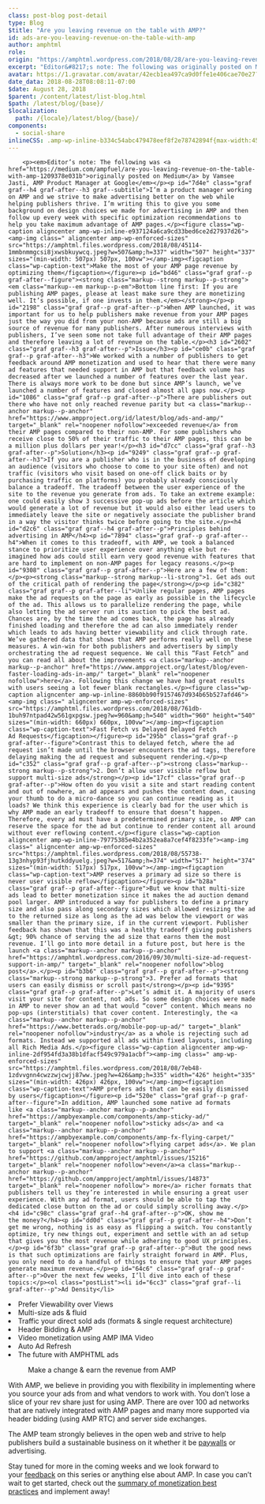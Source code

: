 ```yaml
---
class: post-blog post-detail
type: Blog
$title: "Are you leaving revenue on the table with AMP?"
id: ads-are-you-leaving-revenue-on-the-table-with-amp
author: amphtml
role: 
origin: "https://amphtml.wordpress.com/2018/08/28/are-you-leaving-revenue-on-the-table-with-amp/amp/"
excerpt: "Editor&#8217;s note: The following was originally posted on Medium by Vamsee Jasti, AMP Product Manager at Google I’m a product manager working on AMP and we strive to make advertising better on the web while helping publishers thrive. I’m writing this to give you some background on design choices we made for advertising in AMP [&#8230;]"
avatar: https://1.gravatar.com/avatar/42ecb1ea497ca9d0ffe1e406cae70e27?s=96&d=identicon&r=G
date_data: 2018-08-28T08:08:11-07:00
$date: August 28, 2018
$parent: /content/latest/list-blog.html
$path: /latest/blog/{base}/
$localization:
  path: /{locale}/latest/blog/{base}/
components:
  - social-share
inlineCSS: .amp-wp-inline-b334c54abc479478eef8f2e78742894f{max-width:456px;}.amp-wp-inline-2df954fd3a38b1dfacf549c979a1acbf{max-width:426px;}.amp-wp-inline-79775385e4b2a352ea8a7cef4f8233fe{max-width:517px;}.amp-wp-inline-8860bb90f9157467d934b65b527afd46{max-width:960px;}.amp-wp-inline-e937124a6ca9cd33bed6ce2d27937d26{max-width:507px;}
---
```


<div class="amp-wp-article-content">

		<p><em>Editor’s note: The following was <a href="https://medium.com/ampfuel/are-you-leaving-revenue-on-the-table-with-amp-1209378e031b">originally posted on Medium</a> by Vamsee Jasti, AMP Product Manager at Google</em></p><p id="7d4e" class="graf graf--h4 graf-after--h3 graf--subtitle">I’m a product manager working on AMP and we strive to make advertising better on the web while helping publishers thrive. I’m writing this to give you some background on design choices we made for advertising in AMP and then follow up every week with specific optimization recommendations to help you take maximum advantage of AMP pages.</p><figure class="wp-caption aligncenter amp-wp-inline-e937124a6ca9cd33bed6ce2d27937d26"><amp-img class=" aligncenter amp-wp-enforced-sizes" src="https://amphtml.files.wordpress.com/2018/08/45114-1mmbnmmgcsi8jxwsbkuywcq.jpeg?w=507&amp;h=337" width="507" height="337" sizes="(min-width: 507px) 507px, 100vw"></amp-img><figcaption class="wp-caption-text">Make the most of your AMP page revenue by optimizing them</figcaption></figure><p id="bd46" class="graf graf--p graf-after--figure"><strong class="markup--strong markup--p-strong"><em class="markup--em markup--p-em">Bottom line first: If you are publishing AMP pages, please at least make sure they are monetizing well. It’s possible, if one invests in them.</em></strong></p><p id="2198" class="graf graf--p graf-after--p">When AMP launched, it was important for us to help publishers make revenue from your AMP pages just the way you did from your non-AMP because ads are still a big source of revenue for many publishers. After numerous interviews with publishers, I’ve seen some not take full advantage of their AMP pages and therefore leaving a lot of revenue on the table.</p><h3 id="2602" class="graf graf--h3 graf-after--p">Issue</h3><p id="ce0b" class="graf graf--p graf-after--h3">We worked with a number of publishers to get feedback around AMP monetization and used to hear that there were many ad features that needed support in AMP but that feedback volume has decreased after we launched a number of features over the last year. There is always more work to be done but since AMP’s launch, we’ve launched a number of features and closed almost all gaps now.</p><p id="1086" class="graf graf--p graf-after--p">There are publishers out there who have not only reached revenue parity but <a class="markup--anchor markup--p-anchor" href="https://www.ampproject.org/id/latest/blog/ads-and-amp/" target="_blank" rel="noopener nofollow">exceeded revenue</a> from their AMP pages compared to their non-AMP. For some publishers who receive close to 50% of their traffic to their AMP pages, this can be a million plus dollars per year!</p><h3 id="d7cc" class="graf graf--h3 graf-after--p">Solution</h3><p id="9249" class="graf graf--p graf-after--h3">If you are a publisher who is in the business of developing an audience (visitors who choose to come to your site often) and not traffic (visitors who visit based on one-off click baits or by purchasing traffic on platforms) you probably already consciously balance a tradeoff. The tradeoff between the user experience of the site to the revenue you generate from ads. To take an extreme example: one could easily show 3 successive pop-up ads before the article which would generate a lot of revenue but it would also either lead users to immediately leave the site or negatively associate the publisher brand in a way the visitor thinks twice before going to the site.</p><h4 id="d2c6" class="graf graf--h4 graf-after--p">Principles behind advertising in AMP</h4><p id="7894" class="graf graf--p graf-after--h4">When it comes to this tradeoff, with AMP, we took a balanced stance to prioritize user experience over anything else but re-imagined how ads could still earn very good revenue with features that are hard to implement on non-AMP pages for legacy reasons.</p><p id="9308" class="graf graf--p graf-after--p">Here are a few of them:</p><p><strong class="markup--strong markup--li-strong">1. Get ads out of the critical path of rendering the page</strong></p><p id="c382" class="graf graf--p graf-after--li">Unlike regular pages, AMP pages make the ad requests on the page as early as possible in the lifecycle of the ad. This allows us to parallelize rendering the page, while also letting the ad server run its auction to pick the best ad. Chances are, by the time the ad comes back, the page has already finished loading and therefore the ad can also immediately render which leads to ads having better viewability and click through rate. We’ve gathered data that shows that AMP performs really well on these measures. A win-win for both publishers and advertisers by simply orchestrating the ad request sequence. We call this “Fast Fetch” and you can read all about the improvements <a class="markup--anchor markup--p-anchor" href="https://www.ampproject.org/latest/blog/even-faster-loading-ads-in-amp/" target="_blank" rel="noopener nofollow">here</a>. Following this change we have had great results with users seeing a lot fewer blank rectangles.</p><figure class="wp-caption aligncenter amp-wp-inline-8860bb90f9157467d934b65b527afd46"><amp-img class=" aligncenter amp-wp-enforced-sizes" src="https://amphtml.files.wordpress.com/2018/08/761db-1buh97ntpad42w561gxpgsw.jpeg?w=960&amp;h=540" width="960" height="540" sizes="(min-width: 660px) 660px, 100vw"></amp-img><figcaption class="wp-caption-text">Fast Fetch vs Delayed Delayed Fetch Ad Requests</figcaption></figure><p id="295b" class="graf graf--p graf-after--figure">Contrast this to delayed fetch, where the ad request isn’t made until the browser encounters the ad tags, therefore delaying making the ad request and subsequent rendering.</p><p id="c352" class="graf graf--p graf-after--p"><strong class="markup--strong markup--p-strong">2. Don’t allow user visible reflow but support multi-size ads</strong></p><p id="17cf" class="graf graf--p graf-after--p">How often do you visit a site and start reading content and out of nowhere, an ad appears and pushes the content down, causing your thumb to do a micro-dance so you can continue reading as it loads? We think this experience is clearly bad for the user which is why AMP made an early tradeoff to ensure that doesn’t happen. Therefore, every ad must have a predetermined primary size, so AMP can reserve the space for the ad but continue to render content all around without ever reflowing content.</p><figure class="wp-caption aligncenter amp-wp-inline-79775385e4b2a352ea8a7cef4f8233fe"><amp-img class=" aligncenter amp-wp-enforced-sizes" src="https://amphtml.files.wordpress.com/2018/08/55738-13g3nhyp93fjhutkddyuelg.jpeg?w=517&amp;h=374" width="517" height="374" sizes="(min-width: 517px) 517px, 100vw"></amp-img><figcaption class="wp-caption-text">AMP reserves a primary ad size so there is never user visible reflow</figcaption></figure><p id="b28a" class="graf graf--p graf-after--figure">But we know that multi-size ads lead to better monetization since it makes the ad auction demand pool larger. AMP introduced a way for publishers to define a primary size and also pass along secondary sizes which allowed resizing the ad to the returned size as long as the ad was below the viewport or was smaller than the primary size, if in the current viewport. Publisher feedback has shown that this was a healthy tradeoff giving publishers &gt; 90% chance of serving the ad size that earns them the most revenue. I’ll go into more detail in a future post, but here is the launch <a class="markup--anchor markup--p-anchor" href="https://amphtml.wordpress.com/2016/09/30/multi-size-ad-request-support-in-amp/" target="_blank" rel="noopener nofollow">blog post</a>.</p><p id="b3b6" class="graf graf--p graf-after--p"><strong class="markup--strong markup--p-strong">3. Prefer ad formats that users can easily dismiss or scroll past</strong></p><p id="9395" class="graf graf--p graf-after--p">Let’s admit it. A majority of users visit your site for content, not ads. So some design choices were made in AMP to never show an ad that would “cover” content. Which means no pop-ups (interstitials) that cover content. Interestingly, the <a class="markup--anchor markup--p-anchor" href="https://www.betterads.org/mobile-pop-up-ad/" target="_blank" rel="noopener nofollow">industry</a> as a whole is rejecting such ad formats. Instead we supported all ads within fixed layouts, including all Rich Media Ads.</p><figure class="wp-caption aligncenter amp-wp-inline-2df954fd3a38b1dfacf549c979a1acbf"><amp-img class=" amp-wp-enforced-sizes" src="https://amphtml.files.wordpress.com/2018/08/7eb48-1zdvvgnn4cwzzwjcwjj87ww.jpeg?w=426&amp;h=335" width="426" height="335" sizes="(min-width: 426px) 426px, 100vw"></amp-img><figcaption class="wp-caption-text">AMP prefers ads that can be easily dismissed by users</figcaption></figure><p id="520e" class="graf graf--p graf-after--figure">In addition, AMP launched some native ad formats like <a class="markup--anchor markup--p-anchor" href="https://ampbyexample.com/components/amp-sticky-ad/" target="_blank" rel="noopener nofollow">sticky ads</a> and <a class="markup--anchor markup--p-anchor" href="https://ampbyexample.com/components/amp-fx-flying-carpet/" target="_blank" rel="noopener nofollow">flying carpet ads</a>. We plan to support <a class="markup--anchor markup--p-anchor" href="https://github.com/ampproject/amphtml/issues/15216" target="_blank" rel="noopener nofollow">even</a><a class="markup--anchor markup--p-anchor" href="https://github.com/ampproject/amphtml/issues/14873" target="_blank" rel="noopener nofollow"> more</a> richer formats that publishers tell us they’re interested in while ensuring a great user experience. With any ad format, users should be able to tap the dedicated close button on the ad or could simply scrolling away.</p><h4 id="c98c" class="graf graf--h4 graf-after--p">OK, show me the money?</h4><p id="dd0d" class="graf graf--p graf-after--h4">Don’t get me wrong, nothing is as easy as flipping a switch. You constantly optimize, try new things out, experiment and settle with an ad setup that gives you the most revenue while adhering to good UX principles.</p><p id="6f3b" class="graf graf--p graf-after--p">But the good news is that such optimizations are fairly straight forward in AMP. Plus, you only need to do a handful of things to ensure that your AMP pages generate maximum revenue.</p><p id="64c6" class="graf graf--p graf-after--p">Over the next few weeks, I’ll dive into each of these topics:</p><ol class="postList"><li id="6cc3" class="graf graf--li graf-after--p">Ad Density</li>
<li id="8bec" class="graf graf--li graf-after--li">Prefer Viewability over Views</li>
<li id="06ce" class="graf graf--li graf-after--li">Multi-size ads &amp; fluid</li>
<li id="6675" class="graf graf--li graf-after--li">Traffic your direct sold ads (formats &amp; single request architecture)</li>
<li id="6567" class="graf graf--li graf-after--li">Header Bidding &amp; AMP</li>
<li id="30d8" class="graf graf--li graf-after--li">Video monetization using AMP IMA Video</li>
<li id="6447" class="graf graf--li graf-after--li">Auto Ad Refresh</li>
<li id="1615" class="graf graf--li graf-after--li">The future with AMPHTML ads</li>
</ol><figure class="wp-caption aligncenter amp-wp-inline-b334c54abc479478eef8f2e78742894f"><amp-img class=" amp-wp-enforced-sizes" src="https://amphtml.files.wordpress.com/2018/08/2f9fc-1dltu0zyax6l0xdesjbd7eg.jpeg?w=456&amp;h=304" width="456" height="304" sizes="(min-width: 456px) 456px, 100vw"></amp-img><figcaption class="wp-caption-text">Make a change &amp; earn the revenue from AMP</figcaption></figure><p id="601c" class="graf graf--p graf-after--figure">With AMP, we believe in providing you with flexibility in implementing where you source your ads from and what vendors to work with. You don’t lose a slice of your rev share just for using AMP. There are over 100 ad networks that are natively integrated with AMP pages and many more supported via header bidding (using AMP RTC) and server side exchanges.</p><p id="9ef1" class="graf graf--p graf-after--p">The AMP team strongly believes in the open web and strive to help publishers build a sustainable business on it whether it be <a class="markup--anchor markup--p-anchor" href="https://www.ampproject.org/latest/blog/an-amp-paywall-and-subscription-model-for-all-publishers/" target="_blank" rel="noopener nofollow">paywalls</a> or advertising.</p><p id="1993" class="graf graf--p graf-after--p graf--trailing">Stay tuned for more in the coming weeks and we look forward to your <a class="markup--anchor markup--p-anchor" href="https://twitter.com/AMPhtml" target="_blank" rel="noopener nofollow">feedback</a> on this series or anything else about AMP. In case you can’t wait to get started, check out the <a class="markup--anchor markup--p-anchor" href="https://www.ampproject.org/docs/ads/monetization" target="_blank" rel="noopener nofollow">summary of monetization best practices</a> and implement away!</p><figure id="1862" class="graf graf--figure graf-after--h4"><div class="aspectRatioPlaceholder is-locked"></div>
</figure>	</div>

	

</div>

